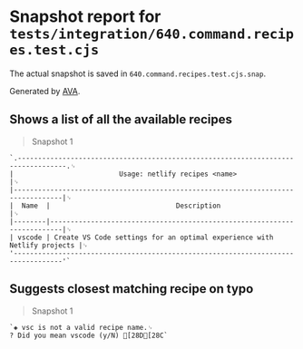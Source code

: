 # Snapshot report for `tests/integration/640.command.recipes.test.cjs`

The actual snapshot is saved in `640.command.recipes.test.cjs.snap`.

Generated by [AVA](https://avajs.dev).

## Shows a list of all the available recipes

> Snapshot 1

    `.----------------------------------------------------------------------------------.␊
    |                          Usage: netlify recipes <name>                           |␊
    |----------------------------------------------------------------------------------|␊
    |  Name  |                               Description                               |␊
    |--------|-------------------------------------------------------------------------|␊
    | vscode | Create VS Code settings for an optimal experience with Netlify projects |␊
    '----------------------------------------------------------------------------------'`

## Suggests closest matching recipe on typo

> Snapshot 1

    `◈ vsc is not a valid recipe name.␊
    ? Did you mean vscode (y/N) [28D[28C`
